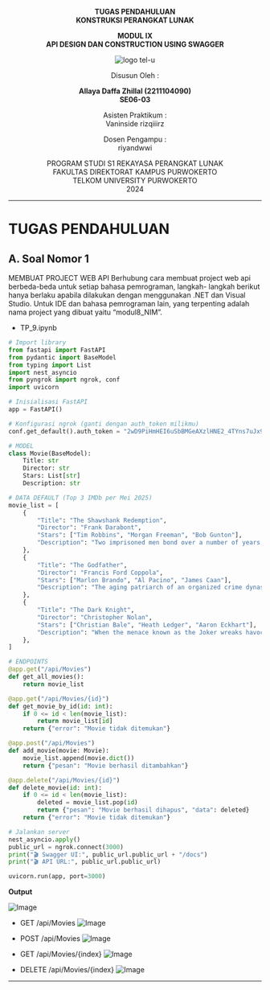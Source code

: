 <div align="center">

**TUGAS PENDAHULUAN**  
**KONSTRUKSI PERANGKAT LUNAK**

**MODUL IX**  
**API DESIGN DAN CONSTRUCTION USING SWAGGER**

![logo tel-u](https://github.com/user-attachments/assets/3a44181d-9c92-47f6-8cf0-87755117fd99)

Disusun Oleh :

**Allaya Daffa Zhillal (2211104090)**  
**SE06-03**

Asisten Praktikum :  
Vaninside
rizqiiirz

Dosen Pengampu :  
riyandwwi

PROGRAM STUDI S1 REKAYASA PERANGKAT LUNAK  
FAKULTAS DIREKTORAT KAMPUS PURWOKERTO  
TELKOM UNIVERSITY PURWOKERTO  
2024

</div>

---

# TUGAS PENDAHULUAN

## A. Soal Nomor 1

MEMBUAT PROJECT WEB API
Berhubung cara membuat project web api berbeda-beda untuk setiap bahasa pemrograman, langkah-
langkah berikut hanya berlaku apabila dilakukan dengan menggunakan .NET dan Visual Studio. Untuk
IDE dan bahasa pemrograman lain, yang terpenting adalah nama project yang dibuat yaitu
“modul8_NIM”.

- TP_9.ipynb

```py
# Import library
from fastapi import FastAPI
from pydantic import BaseModel
from typing import List
import nest_asyncio
from pyngrok import ngrok, conf
import uvicorn

# Inisialisasi FastAPI
app = FastAPI()

# Konfigurasi ngrok (ganti dengan auth_token milikmu)
conf.get_default().auth_token = "2wD9PiHmHEI6uSbBMGeAXzlHNE2_4TYns7uJx9UZVRTmRsTUy"

# MODEL
class Movie(BaseModel):
    Title: str
    Director: str
    Stars: List[str]
    Description: str

# DATA DEFAULT (Top 3 IMDb per Mei 2025)
movie_list = [
    {
        "Title": "The Shawshank Redemption",
        "Director": "Frank Darabont",
        "Stars": ["Tim Robbins", "Morgan Freeman", "Bob Gunton"],
        "Description": "Two imprisoned men bond over a number of years, finding solace and eventual redemption through acts of common decency."
    },
    {
        "Title": "The Godfather",
        "Director": "Francis Ford Coppola",
        "Stars": ["Marlon Brando", "Al Pacino", "James Caan"],
        "Description": "The aging patriarch of an organized crime dynasty transfers control of his clandestine empire to his reluctant son."
    },
    {
        "Title": "The Dark Knight",
        "Director": "Christopher Nolan",
        "Stars": ["Christian Bale", "Heath Ledger", "Aaron Eckhart"],
        "Description": "When the menace known as the Joker wreaks havoc and chaos on the people of Gotham, Batman must accept one of the greatest psychological and physical tests."
    },
]

# ENDPOINTS
@app.get("/api/Movies")
def get_all_movies():
    return movie_list

@app.get("/api/Movies/{id}")
def get_movie_by_id(id: int):
    if 0 <= id < len(movie_list):
        return movie_list[id]
    return {"error": "Movie tidak ditemukan"}

@app.post("/api/Movies")
def add_movie(movie: Movie):
    movie_list.append(movie.dict())
    return {"pesan": "Movie berhasil ditambahkan"}

@app.delete("/api/Movies/{id}")
def delete_movie(id: int):
    if 0 <= id < len(movie_list):
        deleted = movie_list.pop(id)
        return {"pesan": "Movie berhasil dihapus", "data": deleted}
    return {"error": "Movie tidak ditemukan"}

# Jalankan server
nest_asyncio.apply()
public_url = ngrok.connect(3000)
print("🎬 Swagger UI:", public_url.public_url + "/docs")
print("🎬 API URL:", public_url.public_url)

uvicorn.run(app, port=3000)

```

**Output**

![Image](https://github.com/user-attachments/assets/9aa6460a-4eef-4c6c-8e4a-efe199a5b9a5)

- GET /api/Movies
  ![Image](https://github.com/user-attachments/assets/47f545ac-dede-49a6-bc7e-169014cd98d2)

- POST /api/Movies
  ![Image](https://github.com/user-attachments/assets/bd04b9a1-6172-48e9-b79a-58b9bacaef8d)

- GET /api/Movies/{index}
  ![Image](https://github.com/user-attachments/assets/68dd83bb-6676-4e57-8327-fd2e81961197)

- DELETE /api/Movies/{index}
  ![Image](https://github.com/user-attachments/assets/68dd83bb-6676-4e57-8327-fd2e81961197)

---
